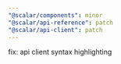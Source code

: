 ```yaml
---
"@scalar/components": minor
"@scalar/api-reference": patch
"@scalar/api-client": patch
---
```


fix: api client syntax highlighting
